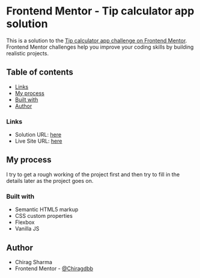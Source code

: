 # Frontend Mentor - Tip calculator app solution

This is a solution to the [Tip calculator app challenge on Frontend Mentor](https://www.frontendmentor.io/challenges/tip-calculator-app-ugJNGbJUX). Frontend Mentor challenges help you improve your coding skills by building realistic projects.

## Table of contents

- [Links](#links)
- [My process](#my-process)
- [Built with](#built-with)
- [Author](#author)

### Links

- Solution URL: [here](https://github.com/Chiragdbb/Tip-Calculator)
- Live Site URL: [here](https://chiragdbb.github.io/Tip-Calculator)

## My process

I try to get a rough working of the project first and then try to fill in the details later as the project goes on.

### Built with

- Semantic HTML5 markup
- CSS custom properties
- Flexbox
- Vanilla JS

## Author

- Chirag Sharma
- Frontend Mentor - [@Chiragdbb](https://www.frontendmentor.io/profile/Chiragdbb)
